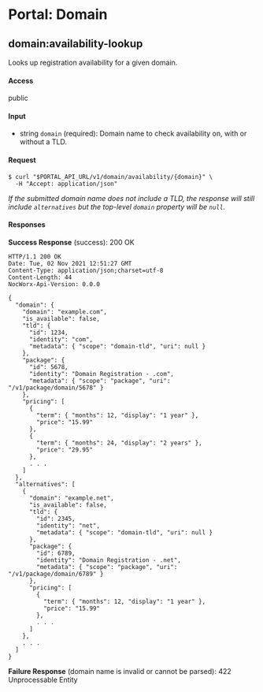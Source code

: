 # Portal: Domain

## domain:availability-lookup
Looks up registration availability for a given domain.

#### Access
public

#### Input
- string `domain` (required): Domain name to check availability on, with or without a TLD.

#### Request
```
$ curl "$PORTAL_API_URL/v1/domain/availability/{domain}" \
  -H "Accept: application/json"
```
_If the submitted domain name does not include a TLD, the response will still include `alternatives` but the top-level `domain` property will be `null`._

#### Responses
**Success Response** (success): 200 OK
```
HTTP/1.1 200 OK
Date: Tue, 02 Nov 2021 12:51:27 GMT
Content-Type: application/json;charset=utf-8
Content-Length: 44
NocWorx-Api-Version: 0.0.0

{
  "domain": {
    "domain": "example.com",
    "is_available": false,
    "tld": {
      "id": 1234,
      "identity": "com",
      "metadata": { "scope": "domain-tld", "uri": null }
    },
    "package": {
      "id": 5678,
      "identity": "Domain Registration - .com",
      "metadata": { "scope": "package", "uri": "/v1/package/domain/5678" }
    },
    "pricing": [
      {
        "term": { "months": 12, "display": "1 year" },
        "price": "15.99"
      },
      {
        "term": { "months": 24, "display": "2 years" },
        "price": "29.95"
      },
      . . .
    ]
  },
  "alternatives": [
    {
      "domain": "example.net",
      "is_available": false,
      "tld": {
        "id": 2345,
        "identity": "net",
        "metadata": { "scope": "domain-tld", "uri": null }
      },
      "package": {
        "id": 6789,
        "identity": "Domain Registration - .net",
        "metadata": { "scope": "package", "uri": "/v1/package/domain/6789" }
      },
      "pricing": [
        {
          "term": { "months": 12, "display": "1 year" },
          "price": "15.99"
        },
        . . .
      ]
    },
    . . .
  ]
}
```

**Failure Response** (domain name is invalid or cannot be parsed): 422 Unprocessable Entity

